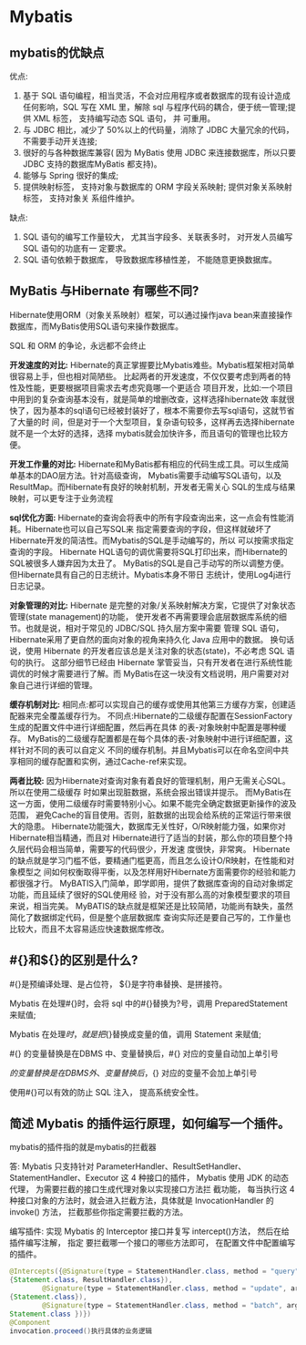 # Mybatis

## mybatis的优缺点

优点:

1. 基于 SQL 语句编程，相当灵活，不会对应用程序或者数据库的现有设计造成任何影响，SQL 写在 XML 里，解除 sql 与程序代码的耦合，便于统一管理;提供 XML 标签， 支持编写动态 SQL 语句， 并 可重用。
2. 与 JDBC 相比，减少了 50%以上的代码量，消除了 JDBC 大量冗余的代码，不需要手动开关连接; 
3. 很好的与各种数据库兼容( 因为 MyBatis 使用 JDBC 来连接数据库，所以只要JDBC 支持的数据库MyBatis 都支持)。
4. 能够与 Spring 很好的集成;
5. 提供映射标签， 支持对象与数据库的 ORM 字段关系映射; 提供对象关系映射标签， 支持对象关 系组件维护。

缺点:

1. SQL 语句的编写工作量较大， 尤其当字段多、关联表多时， 对开发人员编写SQL 语句的功底有一 定要求。
2. SQL 语句依赖于数据库， 导致数据库移植性差， 不能随意更换数据库。



## MyBatis 与Hibernate 有哪些不同? 

Hibernate使用ORM（对象关系映射）框架，可以通过操作java bean来直接操作数据库，而MyBatis使用SQL语句来操作数据库。

SQL 和 ORM 的争论，永远都不会终止

**开发速度的对比:** 
Hibernate的真正掌握要比Mybatis难些。Mybatis框架相对简单很容易上手，但也相对简陋些。 比起两者的开发速度，不仅仅要考虑到两者的特性及性能，更要根据项目需求去考虑究竟哪一个更适合 项目开发，比如:一个项目中用到的复杂查询基本没有，就是简单的增删改查，这样选择hibernate效 率就很快了，因为基本的sql语句已经被封装好了，根本不需要你去写sql语句，这就节省了大量的时 间，但是对于一个大型项目，复杂语句较多，这样再去选择hibernate就不是一个太好的选择，选择 mybatis就会加快许多，而且语句的管理也比较方便。



**开发工作量的对比:** 
Hibernate和MyBatis都有相应的代码生成工具。可以生成简单基本的DAO层方法。针对高级查询， Mybatis需要手动编写SQL语句，以及ResultMap。而Hibernate有良好的映射机制，开发者无需关心 SQL的生成与结果映射，可以更专注于业务流程



**sql优化方面:**
Hibernate的查询会将表中的所有字段查询出来，这一点会有性能消耗。Hibernate也可以自己写SQL来 指定需要查询的字段，但这样就破坏了Hibernate开发的简洁性。而Mybatis的SQL是手动编写的，所以 可以按需求指定查询的字段。
 Hibernate HQL语句的调优需要将SQL打印出来，而Hibernate的SQL被很多人嫌弃因为太丑了。 MyBatis的SQL是自己手动写的所以调整方便。但Hibernate具有自己的日志统计。Mybatis本身不带日 志统计，使用Log4j进行日志记录。



**对象管理的对比:**
 Hibernate 是完整的对象/关系映射解决方案，它提供了对象状态管理(state management)的功能， 使开发者不再需要理会底层数据库系统的细节。也就是说，相对于常见的 JDBC/SQL 持久层方案中需要 管理 SQL 语句，Hibernate采用了更自然的面向对象的视角来持久化 Java 应用中的数据。 换句话说，使用 Hibernate 的开发者应该总是关注对象的状态(state)，不必考虑 SQL 语句的执行。 这部分细节已经由 Hibernate 掌管妥当，只有开发者在进行系统性能调优的时候才需要进行了解。而 MyBatis在这一块没有文档说明，用户需要对对象自己进行详细的管理。



**缓存机制对比:**
相同点:都可以实现自己的缓存或使用其他第三方缓存方案，创建适配器来完全覆盖缓存行为。
不同点:Hibernate的二级缓存配置在SessionFactory生成的配置文件中进行详细配置，然后再在具体 的表-对象映射中配置是哪种缓存。
MyBatis的二级缓存配置都是在每个具体的表-对象映射中进行详细配置，这样针对不同的表可以自定义 不同的缓存机制。并且Mybatis可以在命名空间中共享相同的缓存配置和实例，通过Cache-ref来实现。



**两者比较:**
因为Hibernate对查询对象有着良好的管理机制，用户无需关心SQL。所以在使用二级缓存 时如果出现脏数据，系统会报出错误并提示。
而MyBatis在这一方面，使用二级缓存时需要特别小心。如果不能完全确定数据更新操作的波及范围， 避免Cache的盲目使用。否则，脏数据的出现会给系统的正常运行带来很大的隐患。
Hibernate功能强大，数据库无关性好，O/R映射能力强，如果你对Hibernate相当精通，而且对 Hibernate进行了适当的封装，那么你的项目整个持久层代码会相当简单，需要写的代码很少，开发速 度很快，非常爽。
Hibernate的缺点就是学习门槛不低，要精通门槛更高，而且怎么设计O/R映射，在性能和对象模型之 间如何权衡取得平衡，以及怎样用好Hibernate方面需要你的经验和能力都很强才行。
MyBATIS入门简单，即学即用，提供了数据库查询的自动对象绑定功能，而且延续了很好的SQL使用经 验，对于没有那么高的对象模型要求的项目来说，相当完美。
MyBATIS的缺点就是框架还是比较简陋，功能尚有缺失，虽然简化了数据绑定代码，但是整个底层数据库 查询实际还是要自己写的，工作量也比较大，而且不太容易适应快速数据库修改。





## #{}和${}的区别是什么?

\#{}是预编译处理、是占位符， ${}是字符串替换、是拼接符。

Mybatis 在处理#{}时，会将 sql 中的#{}替换为?号，调用 PreparedStatement 来赋值; 

Mybatis 在处理${}时， 就是把${}替换成变量的值，调用 Statement 来赋值;

#{} 的变量替换是在DBMS 中、变量替换后，#{} 对应的变量自动加上单引号

${} 的变量替换是在 DBMS 外、变量替换后，${} 对应的变量不会加上单引号 

使用#{}可以有效的防止 SQL 注入， 提高系统安全性。



## **简述** **Mybatis** 的插件运行原理，如何编写一个插件。

mybatis的插件指的就是mybatis的拦截器

答: Mybatis 只支持针对 ParameterHandler、ResultSetHandler、StatementHandler、Executor 这 4 种接口的插件， Mybatis 使用 JDK 的动态代理， 为需要拦截的接口生成代理对象以实现接口方法拦 截功能， 每当执行这 4 种接口对象的方法时，就会进入拦截方法，具体就是 InvocationHandler 的 invoke() 方法， 拦截那些你指定需要拦截的方法。

编写插件: 实现 Mybatis 的 Interceptor 接口并复写 intercept()方法， 然后在给插件编写注解， 指定 要拦截哪一个接口的哪些方法即可， 在配置文件中配置编写的插件。

```java
@Intercepts({@Signature(type = StatementHandler.class, method = "query", args =
{Statement.class, ResultHandler.class}),
        @Signature(type = StatementHandler.class, method = "update", args =
{Statement.class}),
        @Signature(type = StatementHandler.class, method = "batch", args = {
Statement.class })})
@Component
invocation.proceed()执行具体的业务逻辑
```

